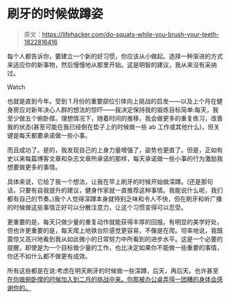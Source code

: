 # 刷牙的时候做蹲姿

> 原文：<https://lifehacker.com/do-squats-while-you-brush-your-teeth-1822816416>

每个人都告诉你，要建立一个新的好习惯，你应该从小做起。选择一种渐进的方式来适应你的新事物，然后慢慢地从那里开始。这是明智的建议，我从来没有采纳过。

Watch

也就是直到今年。受到 1 月份的重要部位引体向上挑战的启发——以及上个月在健身房应对新年决心人群的想法的惊吓——我决定保持我的锻炼目标简单:每天，我至少做五个俯卧撑。理想情况下，随着时间的推移，我会做更多的重复练习，改善我的状态(甚至可能在我已经倒在垫子上的时候做一些 ab 工作或其他什么)，但关键是每天都要承诺做一些小事。

而且成功了。是的，我发现自己的上身力量增强了，姿势也更直了。但是，正如有史以来每篇博客文章和杂志文章所承诺的那样，每天承诺做一些小事的行为激励我想要做更多的事情。

具体来说，它给了我一个想法，让我在早上刷牙的时候开始做深蹲。(还是那句话，只要有自我提升的建议，健身作家就一直推荐这种事情。我能说什么呢，我们都有自己的节奏。)我个人觉得深蹲本身就特别乏味和令人不快，但在刷牙和听广播的时候做这些事情正好可以分散注意力，让这个习惯变得可以忍受。

更重要的是，每天只做少量的重复动作就能获得丰厚的回报。有明显的美学好处，但也许更重要的是，每天爬上地铁台阶感觉更容易，不像是在爬。坦率地说，我既震惊又高兴地看到我从如此微小的日常努力中所看到的进步水平。这是一个必要的提醒，即使是为一个目标做少量的工作，也比决定如果你不能做一些重要的事情，你还不如什么都不做更有成效。

所有这些都是在说:考虑在明天刷牙的时候做一些深蹲，后天，再后天。也许甚至 [在你做俯卧撑的时候加入到二月的挑战中来。你那被办公桌弄得一团糟的身体会感谢你的。](https://vitals.lifehacker.com/were-all-doing-push-ups-this-february-1822600541#_ga=2.156967227.1863304622.1517840759-830867226.1510769673)